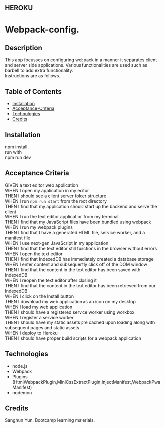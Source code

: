 ## HEROKU

# Webpack-config.

## Description

This app focusses on configuring webpack in a manner it separates client and server side applications.
Various functionalities are used such as barbell to add extra functionality.
<br />
Instructions are as follows.
<br />

## Table of Contents 
- [Installation](#installation)
- [Acceptance-Criteria](#Acceptance-Criteria)
- [Technologies](#technologies)
- [Credits](#credits)

## Installation

npm install
<br />
run with
<br />
npm run dev

## Acceptance Criteria

GIVEN a text editor web application<br />
WHEN I open my application in my editor<br />
THEN I should see a client server folder structure<br />
WHEN I run `npm run start` from the root directory<br />
THEN I find that my application should start up the backend and serve the client<br />
WHEN I run the text editor application from my terminal<br />
THEN I find that my JavaScript files have been bundled using webpack<br />
WHEN I run my webpack plugins<br />
THEN I find that I have a generated HTML file, service worker, and a manifest file<br />
WHEN I use next-gen JavaScript in my application<br />
THEN I find that the text editor still functions in the browser without errors<br />
WHEN I open the text editor<br />
THEN I find that IndexedDB has immediately created a database storage<br />
WHEN I enter content and subsequently click off of the DOM window<br />
THEN I find that the content in the text editor has been saved with IndexedDB<br />
WHEN I reopen the text editor after closing it<br />
THEN I find that the content in the text editor has been retrieved from our IndexedDB<br />
WHEN I click on the Install button<br />
THEN I download my web application as an icon on my desktop<br />
WHEN I load my web application<br />
THEN I should have a registered service worker using workbox<br />
WHEN I register a service worker<br />
THEN I should have my static assets pre cached upon loading along with subsequent pages and static assets<br />
WHEN I deploy to Heroku<br />
THEN I should have proper build scripts for a webpack application<br />


## Technologies

- node.js
- Webpack
- Plugins
(HtmlWebpackPlugin,MiniCssExtractPlugin,InjectManifest,WebpackPwaManifest)
- nodemon


## Credits

Sanghun Yun,
Bootcamp learning materials.
